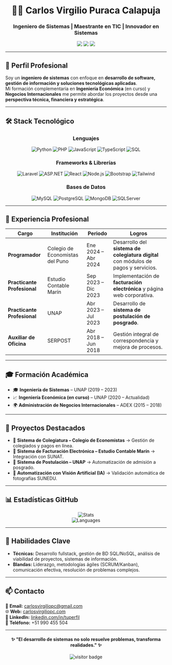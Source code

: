 <h1 align="center">👨‍💻 Carlos Virgilio Puraca Calapuja</h1>
<h3 align="center">Ingeniero de Sistemas | Maestrante en TIC | Innovador en Sistemas</h3>

<p align="center">
  <a href="mailto:carlosvirgiliopc@gmail.com"><img src="https://img.shields.io/badge/Email-carlosvirgiliopc%40gmail.com-red?style=for-the-badge&logo=gmail"></a>
  <a href="http://carlosvirgiliopc.com"><img src="https://img.shields.io/badge/Portfolio-carlosvirgiliopc.com-blue?style=for-the-badge&logo=google-chrome"></a>
  <a href="https://linkedin.com/in/tuperfil"><img src="https://img.shields.io/badge/LinkedIn-Carlos%20Puraca-0e76a8?style=for-the-badge&logo=linkedin"></a>
</p>

---

## 🧾 Perfil Profesional
Soy un **ingeniero de sistemas** con enfoque en **desarrollo de software, gestión de información y soluciones tecnológicas aplicadas**.  
Mi formación complementaria en **Ingeniería Económica** (en curso) y **Negocios Internacionales** me permite abordar los proyectos desde una **perspectiva técnica, financiera y estratégica**.  

---

## 🛠️ Stack Tecnológico

<div align="center">

### Lenguajes
![Python](https://img.shields.io/badge/Python-3776AB?logo=python&logoColor=white&style=for-the-badge)
![PHP](https://img.shields.io/badge/PHP-777BB4?logo=php&logoColor=white&style=for-the-badge)
![JavaScript](https://img.shields.io/badge/JavaScript-F7DF1E?logo=javascript&logoColor=black&style=for-the-badge)
![TypeScript](https://img.shields.io/badge/TypeScript-3178C6?logo=typescript&logoColor=white&style=for-the-badge)
![SQL](https://img.shields.io/badge/SQL-336791?logo=postgresql&logoColor=white&style=for-the-badge)

### Frameworks & Librerías
![Laravel](https://img.shields.io/badge/Laravel-FF2D20?logo=laravel&logoColor=white&style=for-the-badge)
![ASP.NET](https://img.shields.io/badge/.NET-512BD4?logo=dotnet&logoColor=white&style=for-the-badge)
![React](https://img.shields.io/badge/React-61DAFB?logo=react&logoColor=black&style=for-the-badge)
![Node.js](https://img.shields.io/badge/Node.js-339933?logo=node.js&logoColor=white&style=for-the-badge)
![Bootstrap](https://img.shields.io/badge/Bootstrap-7952B3?logo=bootstrap&logoColor=white&style=for-the-badge)
![Tailwind](https://img.shields.io/badge/Tailwind_CSS-38B2AC?logo=tailwind-css&logoColor=white&style=for-the-badge)

### Bases de Datos
![MySQL](https://img.shields.io/badge/MySQL-005C84?logo=mysql&logoColor=white&style=for-the-badge)
![PostgreSQL](https://img.shields.io/badge/PostgreSQL-4169E1?logo=postgresql&logoColor=white&style=for-the-badge)
![MongoDB](https://img.shields.io/badge/MongoDB-47A248?logo=mongodb&logoColor=white&style=for-the-badge)
![SQLServer](https://img.shields.io/badge/SQL_Server-CC2927?logo=microsoftsqlserver&logoColor=white&style=for-the-badge)

</div>

---

## 💼 Experiencia Profesional

| Cargo | Institución | Periodo | Logros |
|-------|-------------|---------|--------|
| **Programador** | Colegio de Economistas del Puno | Ene 2024 – Abr 2024 | Desarrollo del **sistema de colegiatura digital** con módulos de pagos y servicios. |
| **Practicante Profesional** | Estudio Contable Marín | Sep 2023 – Dic 2023 | Implementación de **facturación electrónica** y página web corporativa. |
| **Practicante Profesional** | UNAP | Abr 2023 – Jul 2023 | Desarrollo de **sistema de postulación de posgrado**. |
| **Auxiliar de Oficina** | SERPOST | Abr 2018 – Jun 2018 | Gestión integral de correspondencia y mejora de procesos. |

---

## 🎓 Formación Académica

- 🎓 **Ingeniería de Sistemas** – UNAP (2019 – 2023)  
- 📈 **Ingeniería Económica (en curso)** – UNAP (2020 – Actualidad)  
- 🌍 **Administración de Negocios Internacionales** – ADEX (2015 – 2018)  

---

## 🚀 Proyectos Destacados

- 🔹 **Sistema de Colegiatura – Colegio de Economistas** → Gestión de colegiados y pagos en línea.  
- 🔹 **Sistema de Facturación Electrónica – Estudio Contable Marín** → Integración con SUNAT.  
- 🔹 **Sistema de Postulación – UNAP** → Automatización de admisión a posgrado.  
- 🔹 **Automatización con Visión Artificial (IA)** → Validación automática de fotografías SUNEDU.  

---

## 📊 Estadísticas GitHub

<div align="center">
  
![Stats](https://github-readme-stats.vercel.app/api?username=tuusuario&show_icons=true&theme=dracula&hide_border=true)  
![Languages](https://github-readme-stats.vercel.app/api/top-langs/?username=tuusuario&layout=compact&theme=dracula&hide_border=true)  

</div>

---

## 🌟 Habilidades Clave  

- **Técnicas:** Desarrollo fullstack, gestión de BD SQL/NoSQL, análisis de viabilidad de proyectos, sistemas de información.  
- **Blandas:** Liderazgo, metodologías ágiles (SCRUM/Kanban), comunicación efectiva, resolución de problemas complejos.  

---

## 📫 Contacto  

📧 **Email:** [carlosvirgiliopc@gmail.com](mailto:carlosvirgiliopc@gmail.com)  
🌐 **Web:** [carlosvirgiliopc.com](http://carlosvirgiliopc.com)  
💼 **LinkedIn:** [linkedin.com/in/tuperfil](https://linkedin.com/in/tuperfil)  
📱 **Teléfono:** +51 990 455 504  

---

<h4 align="center">✨ "El desarrollo de sistemas no solo resuelve problemas, transforma realidades." ✨</h4>

<p align="center">
  <img src="https://komarev.com/ghpvc/?username=tuusuario&color=blueviolet&style=flat" alt="visitor badge"/>
</p>
